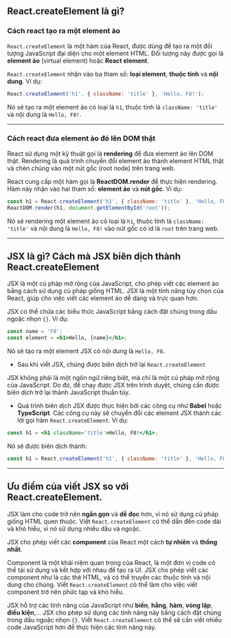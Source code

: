 ## React.createElement là gì?

### Cách react tạo ra một element ảo

`React.createElement` là một hàm của React, được dùng để tạo ra một đối tượng JavaScript đại diện cho một element HTML. Đối tượng này được gọi là **element ảo** (virtual element) hoặc **React element**.

`React.createElement` nhận vào ba tham số: **loại element**, **thuộc tính** và **nội dung**. Ví dụ:

```jsx
React.createElement('h1', { className: 'title' }, 'Hello, F8!');
```

Nó sẽ tạo ra một element ảo có loại là `h1`, thuộc tính là `className: 'title'` và nội dung là `Hello, F8!`.

---

### Cách react đưa element ảo đó lên DOM thật

React sử dụng một kỹ thuật gọi là **rendering** để đưa element ảo lên DOM thật. Rendering là quá trình chuyển đổi element ảo thành element HTML thật và chèn chúng vào một nút gốc (root node) trên trang web.

React cung cấp một hàm gọi là **ReactDOM.render** để thực hiện rendering. Hàm này nhận vào hai tham số: **element ảo** và **nút gốc**. Ví dụ:

```jsx
const h1 = React.createElement('h1', { className: 'title' }, 'Hello, F8!');
ReactDOM.render(h1, document.getElementById('root'));
```

Nó sẽ rendering một element ảo có loại là `h1`, thuộc tính là `className: 'title'` và nội dung là `Hello, F8!` vào nút gốc có id là `root` trên trang web.

---

## JSX là gì? Cách mà JSX biên dịch thành React.createElement

JSX là một cú pháp mở rộng của JavaScript, cho phép viết các element ảo bằng cách sử dụng cú pháp giống HTML. JSX là một tính năng tùy chọn của React, giúp cho việc viết các element ảo dễ dàng và trực quan hơn.

JSX có thể chứa các biểu thức JavaScript bằng cách đặt chúng trong dấu ngoặc nhọn `{}`. Ví dụ:

```jsx
const name = 'F8';
const element = <h1>Hello, {name}</h1>;
```

Nó sẽ tạo ra một element JSX có nội dung là `Hello, F8`.

- Sau khi viết JSX, chúng được biên dịch trở lại `React.createElement`

JSX không phải là một ngôn ngữ riêng biệt, mà chỉ là một cú pháp mở rộng của JavaScript. Do đó, để chạy được JSX trên trình duyệt, chúng cần được biên dịch trở lại thành JavaScript thuần túy.

- Quá trình biên dịch JSX được thực hiện bởi các công cụ như **Babel** hoặc **TypeScript**. Các công cụ này sẽ chuyển đổi các element JSX thành các lời gọi hàm `React.createElement`. Ví dụ:

```jsx
const h1 = <h1 className='title'>Hello, F8!</h1>;
```

Nó sẽ được biên dịch thành:

```jsx
const h1 = React.createElement('h1', { className: 'title' }, 'Hello, F8!');
```

---

## Ưu điểm của viết JSX so với React.createElement.

JSX làm cho code trở nên **ngắn gọn** và **dễ đọc** hơn, vì nó sử dụng cú pháp giống HTML quen thuộc. Viết `React.createElement` có thể dẫn đến code dài và khó hiểu, vì nó sử dụng nhiều dấu và ngoặc.

JSX cho phép viết các **component** của React một cách **tự nhiên** và **thống nhất**.

Component là một khái niệm quan trọng của React, là một đơn vị code có thể tái sử dụng và kết hợp với nhau để tạo ra UI. JSX cho phép viết các component như là các thẻ HTML, và có thể truyền các thuộc tính và nội dung cho chúng. Viết `React.createElement` có thể làm cho việc viết component trở nên phức tạp và khó hiểu.

JSX hỗ trợ các tính năng của JavaScript như **biến**, **hằng**, **hàm**, **vòng lặp**, **điều kiện**,... JSX cho phép sử dụng các tính năng này bằng cách đặt chúng trong dấu ngoặc nhọn `{}`. Viết `React.createElement` có thể sẽ cần viết nhiều code JavaScript hơn để thực hiện các tính năng này.
